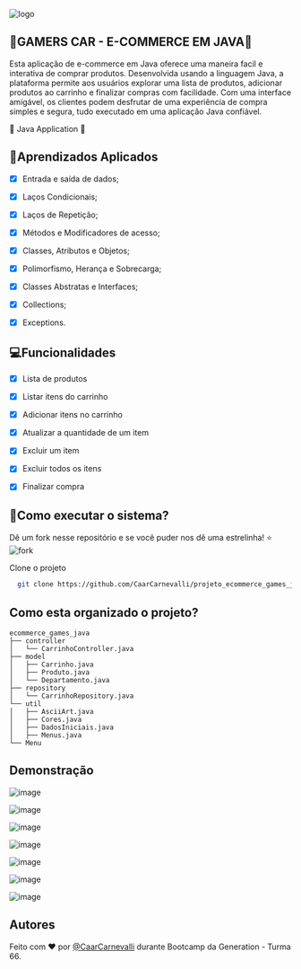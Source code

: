 
![logo](https://github.com/CaarCarnevalli/projeto_ecommerce_games_java/assets/140617264/0db484e7-a8b0-4b9f-8b3f-a5d631729433)

## 👻GAMERS CAR - E-COMMERCE EM JAVA👻

Esta aplicação de e-commerce em Java oferece uma maneira facil e interativa de comprar produtos. Desenvolvida usando a linguagem Java, a plataforma permite aos usuários explorar uma lista de produtos, adicionar produtos ao carrinho e finalizar compras com facilidade. Com uma interface amigável, os clientes podem desfrutar de uma experiência de compra simples e segura, tudo executado em uma aplicação Java confiável.

🚧 Java Application 🚧


## 🚀Aprendizados Aplicados

- [X]  Entrada e saída de dados;
- [X]  Laços Condicionais;
- [X]  Laços de Repetição;
- [X]  Métodos e Modificadores de acesso;
- [X]  Classes, Atributos e Objetos;
- [X]  Polimorfismo, Herança e Sobrecarga;
- [X]  Classes Abstratas e Interfaces;
- [X]  Collections;
- [X]  Exceptions.


## 💻Funcionalidades

- [X]  Lista de produtos
- [X]  Listar itens do carrinho
- [X]  Adicionar itens no carrinho
- [X]  Atualizar a quantidade de um item
- [X]  Excluir um item
- [X]  Excluir todos os itens
- [X]  Finalizar compra


## 🎯Como executar o sistema?

Dê um fork nesse repositório e se você puder nos dê uma estrelinha! ⭐
![fork](https://github.com/CaarCarnevalli/projeto_ecommerce_games_java/assets/140617264/c5fb4643-eec8-43ce-8943-fd869311d7c1)

Clone o projeto

```bash
  git clone https://github.com/CaarCarnevalli/projeto_ecommerce_games_java
```

  

## Como esta organizado o projeto?

```
ecommerce_games_java
├── controller
│   └── CarrinhoController.java
├── model
│   ├── Carrinho.java
│   ├── Produto.java
│   └── Departamento.java
├── repository
│   └── CarrinhoRepository.java
└── util
│   ├── AsciiArt.java
│   ├── Cores.java
│   ├── DadosIniciais.java
│   ├── Menus.java
└── Menu
```

## Demonstração

![image](https://github.com/CaarCarnevalli/projeto_ecommerce_games_java/assets/140617264/b32bc446-39af-4af5-9ce6-2e3260c2c473)

![image](https://github.com/CaarCarnevalli/projeto_ecommerce_games_java/assets/140617264/ff843fa1-f3a5-4273-a626-03ce8beedfdd)

![image](https://github.com/CaarCarnevalli/projeto_ecommerce_games_java/assets/140617264/09efb797-8e0d-4c91-88ee-340f06a83766)

![image](https://github.com/CaarCarnevalli/projeto_ecommerce_games_java/assets/140617264/f72b8335-d71d-4700-970e-2acd08c890be)

![image](https://github.com/CaarCarnevalli/projeto_ecommerce_games_java/assets/140617264/cac4944d-4a94-4e60-b8cb-f9e8d5dde67c)

![image](https://github.com/CaarCarnevalli/projeto_ecommerce_games_java/assets/140617264/39a9d31a-53c8-453b-b5a8-7103e3c1490a)

![image](https://github.com/CaarCarnevalli/projeto_ecommerce_games_java/assets/140617264/0c0d072c-c5e4-4b97-a480-42d6f84af716)


## Autores

Feito com ❤️ por [@CaarCarnevalli](https://github.com/CaarCarnevalli) durante Bootcamp da Generation - Turma 66.
